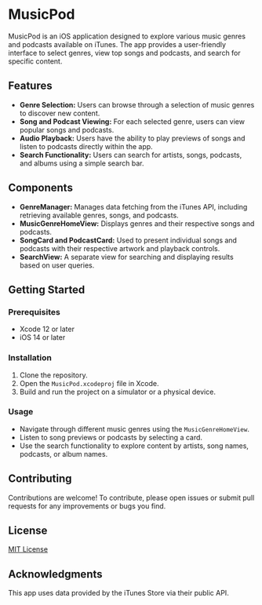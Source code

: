 
# MusicPod

MusicPod is an iOS application designed to explore various music genres and podcasts available on iTunes. The app provides a user-friendly interface to select genres, view top songs and podcasts, and search for specific content.

## Features
- **Genre Selection:** Users can browse through a selection of music genres to discover new content.
- **Song and Podcast Viewing:** For each selected genre, users can view popular songs and podcasts.
- **Audio Playback:** Users have the ability to play previews of songs and listen to podcasts directly within the app.
- **Search Functionality:** Users can search for artists, songs, podcasts, and albums using a simple search bar.

## Components
- **GenreManager:** Manages data fetching from the iTunes API, including retrieving available genres, songs, and podcasts.
- **MusicGenreHomeView:** Displays genres and their respective songs and podcasts.
- **SongCard and PodcastCard:** Used to present individual songs and podcasts with their respective artwork and playback controls.
- **SearchView:** A separate view for searching and displaying results based on user queries.

## Getting Started
### Prerequisites
- Xcode 12 or later
- iOS 14 or later

### Installation
1. Clone the repository.
2. Open the `MusicPod.xcodeproj` file in Xcode.
3. Build and run the project on a simulator or a physical device.

### Usage
- Navigate through different music genres using the `MusicGenreHomeView`.
- Listen to song previews or podcasts by selecting a card.
- Use the search functionality to explore content by artists, song names, podcasts, or album names.

## Contributing
Contributions are welcome! To contribute, please open issues or submit pull requests for any improvements or bugs you find.

## License
[MIT License](LICENSE)

## Acknowledgments
This app uses data provided by the iTunes Store via their public API.

